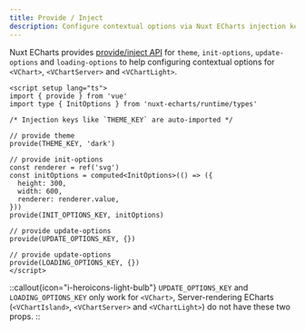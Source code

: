 ```yaml
---
title: Provide / Inject
description: Configure contextual options via Nuxt ECharts injection keys.
---
```


Nuxt ECharts provides [provide/inject API](https://vuejs.org/guide/components/provide-inject.html) for `theme`, `init-options`, `update-options` and `loading-options` to help configuring contextual options for `<VChart>`, `<VChartServer>` and `<VChartLight>`. 

```vue
<script setup lang="ts">
import { provide } from 'vue'
import type { InitOptions } from 'nuxt-echarts/runtime/types'

/* Injection keys like `THEME_KEY` are auto-imported */

// provide theme
provide(THEME_KEY, 'dark')

// provide init-options
const renderer = ref('svg')
const initOptions = computed<InitOptions>(() => ({
  height: 300,
  width: 600,
  renderer: renderer.value,
}))
provide(INIT_OPTIONS_KEY, initOptions)

// provide update-options
provide(UPDATE_OPTIONS_KEY, {})

// provide update-options
provide(LOADING_OPTIONS_KEY, {})
</script>
```

::callout{icon="i-heroicons-light-bulb"}
`UPDATE_OPTIONS_KEY` and `LOADING_OPTIONS_KEY` only work for `<VChart>`, Server-rendering ECharts (`<VChartIsland>`, `<VChartServer>` and `<VChartLight>`) do not have these two props.
::



